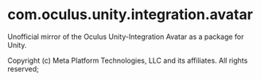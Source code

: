 # com.oculus.unity.integration.avatar
Unofficial mirror of the Oculus Unity-Integration Avatar as a package for Unity.

Copyright (c) Meta Platform Technologies, LLC and its affiliates. All rights reserved;